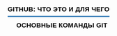 <html>
<head>
<title>Инструкция GitHub. Автор: Войтенков Дмитрий</title>
<meta name="decription" content="Краткая инструкция по использованию GitHub">
<style type="text/css">
.main-menu {
    list-style: none;
    margin: 0;
    padding: 0;
    margin-top: 60px;
    margin-left:300px;
    font-family: 'Montserrat', sans-serif;   
    /* Для выравнивания меню по центру
    display: flex;
    flex-wrap: wrap;
    justify-content: center;
    */
}
.main-menu > li {
    display: inline-flex;
}
.main-menu > li + li {
    margin-left: 20px;
}
.main-menu > li > a {
    padding: 0 0 20px 0;
    position: relative;
    text-transform: uppercase;   
    color: #000;
    font-weight: bold;
    letter-spacing: 0.2px;
    font-size: 15px;
    text-decoration: none;   
}
.main-menu > li > a:hover {
    text-decoration: none;   
    color: #337AB7;
}
.main-menu > li > a:after {
    width: 0;
    height: 3px;
    background-color: #337AB7;
    content: '';
    left: 0;
    bottom: 10px;
    position: absolute;
    transition: all .3s;
}
.main-menu > li > a:hover::after {
    width: 100%;
}
.main-menu > li.active a:after {
    width: 100%;
}
.main-menu li {
    margin: 0;
    white-space: nowrap;
}
.main-menu li.menu-children {
    position: relative;
    margin-right: 12px;
}
.main-menu li.menu-children:after {
    position: absolute;
    content: "\2039";
    color: #337AB7;
    font-size: 20px;
    font-weight: bold;
    right: -12px;
    top: -2px;
    transform: rotate(-90deg);
}
.main-menu li li.menu-children:after {
    position: absolute;
    content: "\2039";
    color: #FFF;
    font-size: 20px;
    font-weight: bold;
    right: 10px;
    top: 12px;
    transform: rotate(180deg);
}
.main-menu li.menu-children:hover > ul {
    opacity: 1;
    visibility: visible;
    transform: translateY(0);
}
.main-menu ul {
    padding: 10px 0;
    margin: 0;
    list-style: none;
    background-color: #337AB7;
    position: absolute;
    z-index: 20;
    min-width: 220px;
    top: 100%;
    left: -30px;
    opacity: 0;
    visibility: hidden;
    transform: translateY(5px);
    transition: all 200ms cubic-bezier(0.43, 0.59, 0.16, 1.25);
}
.main-menu ul li {
    display: block;
    padding: 0 10px;
    line-height: 1.1;
}
.main-menu ul li:last-child {
    margin-bottom: 0;
}
.main-menu ul li a {
    display: block;
    color: #fff;
    padding: 10px;
    transition: all .3s;
    text-decoration: none;   
}
.main-menu ul li a:hover {
    color: #337AB7;
    background: #FFF;
    text-decoration: none;   
}
.main-menu ul ul {
    top: 0;
    left: 100%;
}

.contentimg
{
margin-left:300px;
margin-top: 60px; 
margin-bottom:60px;
width: 700px;
} 
.bodytext
{
margin-left:300px;
margin-right:5px;
margin-top: 5px;
margin-bottom:5px;
font-size:20px;
width:700px;

}

</style></head>
<body>
<ul class="main-menu">
    <li class="active"><a href="index.htm">GitHub: что это и для чего</a></li>
    <li class="menu-children">
        <a href="#url">Основные команды Git</a>
        <ul>
            <li><a href="add.htm">Add</a></li>
            <li><a href="commit.htm">Commit</a></li>
<li><a href="push.htm">Push</a></li>
           
        </ul>
    </li>
    <li><a href="branches.htm">Ветки проектов</a></li>
   <li><a href="ignore.htm">Игнор-лист github</a></li>
    <li><a href="tel:+79621508603"><img src="images/pozvonit.png" alt="Позвонить" title="Позвоните мне"></a></li>
    <li><a href="https://wa.me/79621508603?text=%D0%9F%D1%80%D0%B8%D0%B2%D0%B5%D1%82%2C%20%D0%BC%D0%B0%D0%BC%D0%BA%D0%B8%D0%BD%20%D0%BF%D1%80%D0%BE%D0%B3%D1%80%D0%B0%D0%BC%D0%BC%D0%B8%D1%81%D1%82)"><img src="images/napisat-v-vatsapp.png" alt="Написать в Вастапп" title="Напишите мне в WhatsApp"></a></li>       
</ul>
<div class="bodytext">
<p>Команда add в GitHub – это одна из самых часто используемых команд в системе контроля версий Git. Она позволяет добавлять файлы в индекс, чтобы они были готовы к коммиту.

Чтобы использовать команду add, необходимо открыть терминал и перейти в директорию проекта. Затем можно добавить все файлы в индекс с помощью команды:</p>

<b>git add .</b>

<p><img src="images/komanda-add-github.jpg" alt="команда add" title="скриншот команды add" width="700">


Эта команда добавляет все файлы в текущей директории и ее поддиректориях.</p>

<p>Если нужно добавить только определенный файл, то его имя можно указать после команды add:

<b><i>git add file.txt</i></b></p>
<p>


Также можно добавить несколько файлов, перечислив их через пробел:

<b><i>git add file1.txt file2.txt</i></b></p>
<p>

Если файл уже был добавлен в индекс, то повторный вызов команды add не приведет к его дублированию. Однако, если файл был изменен после последнего коммита, то его измененная версия будет добавлена в индекс.</p>

<p>Если нужно удалить файл из индекса, то можно использовать команду:

<b><i>git reset file.txt</i></b>

Эта команда удаляет файл из индекса, но не удаляет его из рабочей директории.</p>
<p>

Команда add – это базовая команда Git, которая позволяет добавлять файлы в индекс. Она является необходимой для создания <a href="commit.htm"><b>коммитов</b></a> и сохранения изменений в репозитории. Поэтому ее использование должно быть хорошо знакомо всем разработчикам, работающим с Git и GitHub.</p></div>